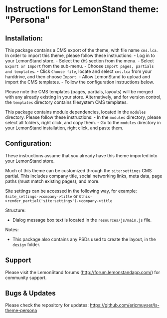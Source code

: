 Instructions for LemonStand theme: "Persona"
===================================================================================================


Installation:
---------------------------------------------------------------------------------------------------

This package contains a CMS export of the theme, with file name `cms.lca`. In order to import this 
theme, please follow these instructions:
	- Log in to your LemonStand store.
	- Select the `CMS` section from the menu.
	- Select `Export or Import` from the sub-menu.
	- Choose `Import pages, partials and templates`.
	- Click `Choose file`, locate and select `cms.lca` from your harddrive, and then choose `Import`.
	- Allow LemonStand to upload and import the CMS templates.
	- Follow the configuration instructions below.

Please note the CMS templates (pages, partials, layouts) will be merged with any already existing 
in your store. Alternatively, and for version control, the `templates` directory contains filesystem CMS templates.

This package contains module dependencies, located in the `modules` directory. Please follow these instructions:
	- In the `modules` directory, please select all folders, right click, and copy them.
	- Go to the `modules` directory in your LemonStand installation, right click, and paste them.


Configuration:
---------------------------------------------------------------------------------------------------

These instructions assume that you already have this theme imported into your LemonStand store.

Much of this theme can be customized through the `site:settings` CMS partial. This includes company 
title, social networking links, meta data, page paths (must match 
existing pages), and more.

Site settings can be accessed in the following way, for example: `$site_settings->company->title` or 
`$this->render_partial('site:settings')->company->title`


Structure:

- Dialog message box text is located in the `resources/js/main.js` file.


Notes:

- This package also contains any PSDs used to create the layout, in the `design` folder.


Support
---------------------------------------------------------------------------------------------------

Please visit the LemonStand forums (http://forum.lemonstandapp.com/) for community support.

Bugs & Updates
---------------------------------------------------------------------------------------------------

Please check the repository for updates: https://github.com/ericmuyser/ls-theme-persona
